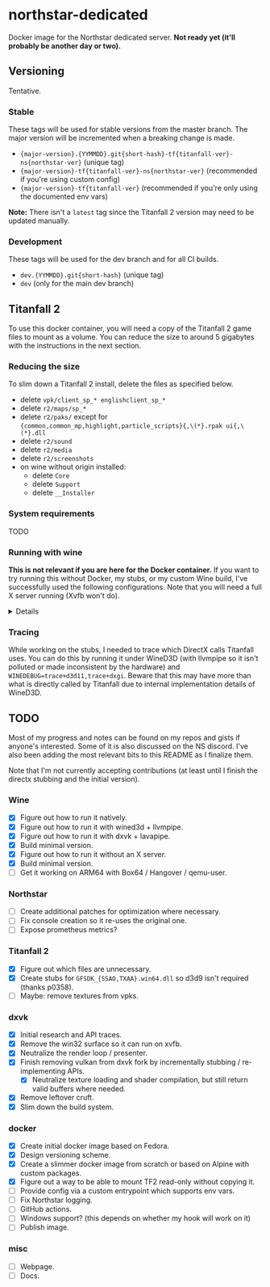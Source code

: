 # northstar-dedicated

Docker image for the Northstar dedicated server. **Not ready yet (it'll probably be another day or two).**

## Versioning

Tentative.

### Stable

These tags will be used for stable versions from the master branch. The major version will be incremented when a breaking change is made.

- `{major-version}.{YYMMDD}.git{short-hash}-tf{titanfall-ver}-ns{northstar-ver}` (unique tag)
- `{major-version}-tf{titanfall-ver}-ns{northstar-ver}` (recommended if you're using custom config)
- `{major-version}-tf{titanfall-ver}` (recommended if you're only using the documented env vars)

**Note:** There isn't a `latest` tag since the Titanfall 2 version may need to be updated manually.

### Development

These tags will be used for the dev branch and for all CI builds.

- `dev.{YYMMDD}.git{short-hash}` (unique tag)
- `dev` (only for the main dev branch)

## Titanfall 2

To use this docker container, you will need a copy of the Titanfall 2 game files to mount as a volume. You can reduce the size to around 5 gigabytes with the instructions in the next section.

### Reducing the size

To slim down a Titanfall 2 install, delete the files as specified below.

- delete `vpk/client_sp_* englishclient_sp_*`
- delete `r2/maps/sp_*`
- delete `r2/paks/` except for `{common,common_mp,highlight,particle_scripts}{,\(*}.rpak ui{,\(*}.dll`
- delete `r2/sound`
- delete `r2/media`
- delete `r2/screenshots`
- on wine without origin installed:
  - delete `Core`
  - delete `Support`
  - delete `__Installer`

### System requirements

TODO

### Running with wine

**This is not relevant if you are here for the Docker container.** If you want to try running this without Docker, my stubs, or my custom Wine build, I've successfully used the following configurations. Note that you will need a full X server running (Xvfb won't do).

<details><table><thead><tr><th colspan="2">Common</th></tr><tbody><tr><td colspan="2"><ul>
<li>Fedora 35</li>
<li>ext4 filesystem</li>
<li>Wine, either:<ul>
<li>Wine 7.0.0-rc2 (distro packages)</li>
<li><details><summary>Wine 7.0.0-rc2 (source)</summary>
<pre><code>dnf install kernel-devel mingw64-gcc gnutls-devel libjpeg-turbo-devel libpng-devel mesa-libGL-devel libunwind-devel xorg-x11-server-devel mesa-libOSMesa-devel
mkdir wine-build wine-pkg
pushd wine-build
../wine/configure --enable-win64 --without-alsa --without-capi --without-coreaudio --without-cups --without-dbus --without-fontconfig --without-freetype --without-gettext --without-gphoto --without-gssapi --without-gstreamer --without-netapi --without-krb5 --without-ldap --without-openal --without-opencl --without-oss --without-pcap --without-pulse --without-sane --without-sdl --without-udev --without-usb --without-v4l2 --without-vkd3d --without-vulkan --without-xcomposite --without-xcursor --without-xfixes --without-xinput --without-xinput2 --without-xrandr --without-xinerama --without-xshape --without-xshm --without-xxf86vm --with-x
make -j4
popd
make -C wine-build install DESTDIR=$PWD/wine-pkg</pre></code>
</details></li>
</ul></li>
<li>X11 (so DirectX context creation doesn't fail) (Xvfb won't usually work for a few reasons)/li>
<li>Titanfall 2 (just copied game files, no need to install)</li>
<li>Northstar 1.1.2</li>
<li>Mesa 21.3.2 (distro packages)</li>
<li><code>WINEARCH=win64</code></li>
<li><code>WINEDEBUG=-all</code></li>
</ul></td></tr><tr><th colspan="2">Either:</th></tr><tr><td width="50%" valign="top"><ul>
<li>libGL (distro packages)</li>
<li>WineD3D (built-in)</li>
<li><code>LIBGL_ALWAYS_SOFTWARE=1</code></li>
<li><code>GALLIUM_DRIVER=llvmpipe</code></li>
</ul></td><td width="50%" valign="top"><ul>
<li>Vulkan (distro packages)</li>
<li>DXVK 1.9.2</li>
<li><code>VULKAN_ICD_FILENAMES=/usr/share/vulkan/icd.d/lvp_icd.x86_64.json</code></li>
</ul><p>
<b>Note:</b> DXVK will always use your physical adapter instead of lavapipe if you have one present unless you patch <a href="https://github.com/doitsujin/dxvk/blob/94674ac45e8a4618c00519e04b254de76aad35a2/src/dxvk/dxvk_device_filter.cpp#L33">this check</a>.
</p></td></tr></tbody></table></details>

### Tracing

While working on the stubs, I needed to trace which DirectX calls Titanfall uses. You can do this by running it under WineD3D (with llvmpipe so it isn't polluted or made inconsistent by the hardware) and `WINEDEBUG=trace+d3d11,trace+dxgi`. Beware that this may have more than what is directly called by Titanfall due to internal implementation details of WineD3D.

## TODO

Most of my progress and notes can be found on my repos and gists if anyone's interested. Some of it is also discussed on the NS discord. I've also been adding the most relevant bits to this README as I finalize them.

Note that I'm not currently accepting contributions (at least until I finish the directx stubbing and the initial version).

### Wine

- [X] Figure out how to run it natively.
- [X] Figure out how to run it with wined3d + llvmpipe.
- [X] Figure out how to run it with dxvk + lavapipe.
- [X] Build minimal version.
- [X] Figure out how to run it without an X server.
- [X] Build minimal version.
- [ ] Get it working on ARM64 with Box64 / Hangover / qemu-user.

### Northstar

- [ ] Create additional patches for optimization where necessary.
- [ ] Fix console creation so it re-uses the original one.
- [ ] Expose prometheus metrics?

### Titanfall 2

- [X] Figure out which files are unnecessary.
- [X] Create stubs for `GFSDK_{SSAO,TXAA}.win64.dll` so d3d9 isn't required (thanks p0358).
- [ ] Maybe: remove textures from vpks.

### dxvk

- [X] Initial research and API traces.
- [X] Remove the win32 surface so it can run on xvfb.
- [X] Neutralize the render loop / presenter.
- [X] Finish removing vulkan from dxvk fork by incrementally stubbing / re-implementing APIs.
  - [X] Neutralize texture loading and shader compilation, but still return valid buffers where needed.
- [X] Remove leftover cruft.
- [X] Slim down the build system.

### docker

- [X] Create initial docker image based on Fedora.
- [X] Design versioning scheme.
- [X] Create a slimmer docker image from scratch or based on Alpine with custom packages.
- [X] Figure out a way to be able to mount TF2 read-only without copying it.
- [ ] Provide config via a custom entrypoint which supports env vars.
- [ ] Fix Northstar logging.
- [ ] GitHub actions.
- [ ] Windows support? (this depends on whether my hook will work on it)
- [ ] Publish image.

### misc

- [ ] Webpage.
- [ ] Docs.
